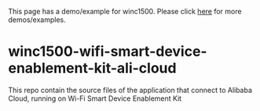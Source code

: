 This page has a demo/example for winc1500. Please click [here](https://github.com/search?q=topic:winc1500+org:MicrochipTech) for more demos/examples.
# winc1500-wifi-smart-device-enablement-kit-ali-cloud
This repo contain the source files of the application that connect to Alibaba Cloud, running on Wi-Fi Smart Device Enablement Kit
